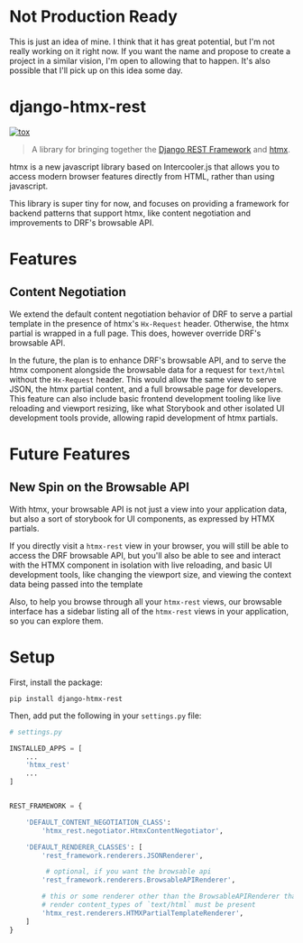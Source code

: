 # Not Production Ready

This is just an idea of mine. I think that it has great potential, but I'm
not really working on it right now. If you want the name and propose to
create a project in a similar vision, I'm open to allowing that to happen.
It's also possible that I'll pick up on this idea some day.

# django-htmx-rest

[![tox](https://github.com/jdevries3133/django_htmx_rest/actions/workflows/ci.yml/badge.svg)](https://github.com/jdevries3133/django_htmx_rest/actions/workflows/ci.yml)

> A library for bringing together the
> [Django REST Framework](https://www.django-rest-framework.org/)
> and
> [htmx](https://htmx.org/docs/).

htmx is a new javascript library based on Intercooler.js that allows you to
access modern browser features directly from HTML, rather than using
javascript.

This library is super tiny for now, and focuses on providing a framework for
backend patterns that support htmx, like content negotiation and improvements
to DRF's browsable API.

# Features

## Content Negotiation

We extend the default content negotiation behavior of DRF to serve a partial
template in the presence of htmx's `Hx-Request` header. Otherwise, the htmx
partial is wrapped in a full page. This does, however override DRF's
browsable API.

In the future, the plan is to enhance DRF's browsable API, and to serve the
htmx component alongside the browsable data for a request for `text/html`
without the `Hx-Request` header. This would allow the same view to serve
JSON, the htmx partial content, and a full browsable page for developers.
This feature can also include basic frontend development tooling like live
reloading and viewport resizing, like what Storybook and other isolated
UI development tools provide, allowing rapid development of htmx partials.

# Future Features

## New Spin on the Browsable API

With htmx, your browsable API is not just a view into your application data,
but also a sort of storybook for UI components, as expressed by HTMX partials.

If you directly visit a `htmx-rest` view in your browser, you will still be
able to access the DRF browsable API, but you'll also be able to see and
interact with the HTMX component in isolation with live reloading, and basic UI
development tools, like changing the viewport size, and viewing the context
data being passed into the template

Also, to help you browse through all your `htmx-rest` views, our browsable
interface has a sidebar listing all of the `htmx-rest` views in your
application, so you can explore them.

# Setup

First, install the package:

```
pip install django-htmx-rest
```

Then, add put the following in your `settings.py` file:

```python
# settings.py

INSTALLED_APPS = [
    ...
    'htmx_rest'
    ...
]


REST_FRAMEWORK = {

    'DEFAULT_CONTENT_NEGOTIATION_CLASS':
        'htmx_rest.negotiator.HtmxContentNegotiator',

    'DEFAULT_RENDERER_CLASSES': [
        'rest_framework.renderers.JSONRenderer',

         # optional, if you want the browsable api
        'rest_framework.renderers.BrowsableAPIRenderer',

        # this or some renderer other than the BrowsableAPIRenderer that can
        # render content_types of `text/html` must be present
        'htmx_rest.renderers.HTMXPartialTemplateRenderer',
    ]
}
```
